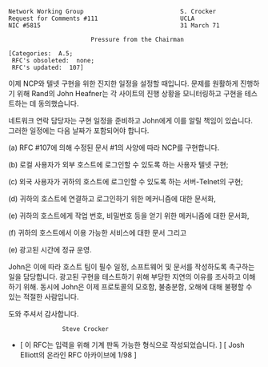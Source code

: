 

```text
Network Working Group                           S. Crocker
Request for Comments #111                       UCLA
NIC #5815                                       31 March 71

                       Pressure from the Chairman

[Categories:  A.5;
 RFC's obsoleted:  none;
 RFC's updated:  107]
```

이제 NCP와 텔넷 구현을 위한 진지한 일정을 설정할 때입니다. 문제를 원활하게 진행하기 위해 Rand의 John Heafner는 각 사이트의 진행 상황을 모니터링하고 구현을 테스트하는 데 동의했습니다.

네트워크 연락 담당자는 구현 일정을 준비하고 John에게 이를 알릴 책임이 있습니다. 그러한 일정에는 다음 날짜가 포함되어야 합니다.

\(a\) RFC #107에 의해 수정된 문서 #1의 사양에 따라 NCP를 구현합니다.

\(b\) 로컬 사용자가 외부 호스트에 로그인할 수 있도록 하는 사용자 텔넷 구현;

\(c\) 외국 사용자가 귀하의 호스트에 로그인할 수 있도록 하는 서버-Telnet의 구현;

\(d\) 귀하의 호스트에 연결하고 로그인하기 위한 메커니즘에 대한 문서화,

\(e\) 귀하의 호스트에게 작업 번호, 비밀번호 등을 얻기 위한 메커니즘에 대한 문서화,

\(f\) 귀하의 호스트에서 이용 가능한 서비스에 대한 문서 그리고

\(e\) 광고된 시간에 정규 운영.

John은 이에 따라 호스트 팀이 필수 일정, 소프트웨어 및 문서를 작성하도록 촉구하는 일을 담당합니다. 광고된 구현을 테스트하기 위해 부당한 지연의 이유를 조사하고 이해하기 위해. 동시에 John은 이제 프로토콜의 모호함, 불충분함, 오해에 대해 불평할 수 있는 적절한 사람입니다.

도와 주셔서 감사합니다.

```text
               Steve Crocker
```

- \[ 이 RFC는 입력을 위해 기계 판독 가능한 형식으로 작성되었습니다. \] \[ Josh Elliott의 온라인 RFC 아카이브에 1/98 \]